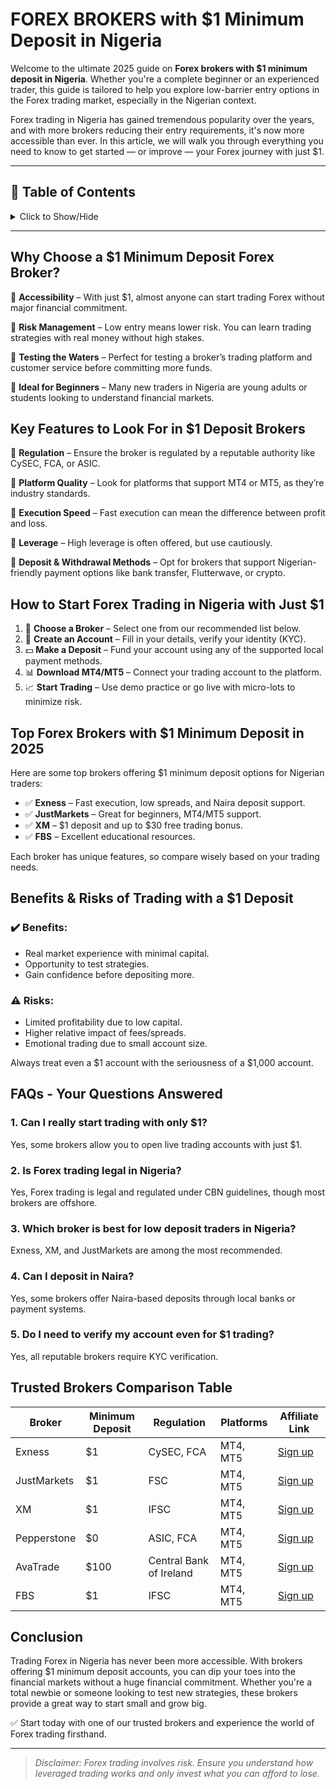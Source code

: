 # FOREX BROKERS with $1 Minimum Deposit in Nigeria

Welcome to the ultimate 2025 guide on **Forex brokers with $1 minimum deposit in Nigeria**. Whether you're a complete beginner or an experienced trader, this guide is tailored to help you explore low-barrier entry options in the Forex trading market, especially in the Nigerian context.

Forex trading in Nigeria has gained tremendous popularity over the years, and with more brokers reducing their entry requirements, it's now more accessible than ever. In this article, we will walk you through everything you need to know to get started — or improve — your Forex journey with just $1.

---

## 📘 Table of Contents
<details>
<summary>Click to Show/Hide</summary>

1. [Why Choose a $1 Minimum Deposit Forex Broker?](#why-choose-a-1-minimum-deposit-forex-broker)  
2. [Key Features to Look For in $1 Deposit Brokers](#key-features-to-look-for-in-1-deposit-brokers)  
3. [How to Start Forex Trading in Nigeria with Just $1](#how-to-start-forex-trading-in-nigeria-with-just-1)  
4. [Top Forex Brokers with $1 Minimum Deposit in 2025](#top-forex-brokers-with-1-minimum-deposit-in-2025)  
5. [Benefits & Risks of Trading with a $1 Deposit](#benefits--risks-of-trading-with-a-1-deposit)  
6. [FAQs - Your Questions Answered](#faqs---your-questions-answered)  
7. [Trusted Brokers Comparison Table](#trusted-brokers-comparison-table)  
8. [Conclusion](#conclusion)

</details>

---

## Why Choose a $1 Minimum Deposit Forex Broker?

🔹 **Accessibility** – With just $1, almost anyone can start trading Forex without major financial commitment.

🔹 **Risk Management** – Low entry means lower risk. You can learn trading strategies with real money without high stakes.

🔹 **Testing the Waters** – Perfect for testing a broker’s trading platform and customer service before committing more funds.

🔹 **Ideal for Beginners** – Many new traders in Nigeria are young adults or students looking to understand financial markets.

## Key Features to Look For in $1 Deposit Brokers

🔸 **Regulation** – Ensure the broker is regulated by a reputable authority like CySEC, FCA, or ASIC.

🔸 **Platform Quality** – Look for platforms that support MT4 or MT5, as they’re industry standards.

🔸 **Execution Speed** – Fast execution can mean the difference between profit and loss.

🔸 **Leverage** – High leverage is often offered, but use cautiously.

🔸 **Deposit & Withdrawal Methods** – Opt for brokers that support Nigerian-friendly payment options like bank transfer, Flutterwave, or crypto.

## How to Start Forex Trading in Nigeria with Just $1

1. 🎯 **Choose a Broker** – Select one from our recommended list below.  
2. 📝 **Create an Account** – Fill in your details, verify your identity (KYC).  
3. 💵 **Make a Deposit** – Fund your account using any of the supported local payment methods.  
4. 📊 **Download MT4/MT5** – Connect your trading account to the platform.  
5. 📈 **Start Trading** – Use demo practice or go live with micro-lots to minimize risk.

## Top Forex Brokers with $1 Minimum Deposit in 2025

Here are some top brokers offering $1 minimum deposit options for Nigerian traders:

- ✅ **Exness** – Fast execution, low spreads, and Naira deposit support.  
- ✅ **JustMarkets** – Great for beginners, MT4/MT5 support.  
- ✅ **XM** – $1 deposit and up to $30 free trading bonus.  
- ✅ **FBS** – Excellent educational resources.

Each broker has unique features, so compare wisely based on your trading needs.

## Benefits & Risks of Trading with a $1 Deposit

### ✔️ Benefits:
- Real market experience with minimal capital.  
- Opportunity to test strategies.  
- Gain confidence before depositing more.

### ⚠️ Risks:
- Limited profitability due to low capital.  
- Higher relative impact of fees/spreads.  
- Emotional trading due to small account size.

Always treat even a $1 account with the seriousness of a $1,000 account.

## FAQs - Your Questions Answered

### 1. Can I really start trading with only $1?  
Yes, some brokers allow you to open live trading accounts with just $1.

### 2. Is Forex trading legal in Nigeria?  
Yes, Forex trading is legal and regulated under CBN guidelines, though most brokers are offshore.

### 3. Which broker is best for low deposit traders in Nigeria?  
Exness, XM, and JustMarkets are among the most recommended.

### 4. Can I deposit in Naira?  
Yes, some brokers offer Naira-based deposits through local banks or payment systems.

### 5. Do I need to verify my account even for $1 trading?  
Yes, all reputable brokers require KYC verification.

## Trusted Brokers Comparison Table

| Broker       | Minimum Deposit | Regulation            | Platforms | Affiliate Link |
|--------------|------------------|------------------------|-----------|----------------|
| Exness       | $1               | CySEC, FCA             | MT4, MT5  | [Sign up](https://one.exnesstrack.org/a/english23) |
| JustMarkets  | $1               | FSC                    | MT4, MT5  | [Sign up](https://one.justmarkets.link/a/79iqw0j6nj) |
| XM           | $1               | IFSC                   | MT4, MT5  | [Sign up](https://clicks.pipaffiliates.com/c?c=589901&l=en&p=0) |
| Pepperstone  | $0               | ASIC, FCA              | MT4, MT5  | [Sign up](https://trk.pepperstonepartners.com/aff_c?offer_id=367&aff_id=33954) |
| AvaTrade     | $100             | Central Bank of Ireland | MT4, MT5 | [Sign up](https://www.avatrade.com?versionId=10301&tag=194438) |
| FBS          | $1               | IFSC                   | MT4, MT5  | [Sign up](https://fbs.partners?ibl=587836&ibp=21398815) |

## Conclusion

Trading Forex in Nigeria has never been more accessible. With brokers offering $1 minimum deposit accounts, you can dip your toes into the financial markets without a huge financial commitment. Whether you're a total newbie or someone looking to test new strategies, these brokers provide a great way to start small and grow big.

✅ Start today with one of our trusted brokers and experience the world of Forex trading firsthand.

---

> _Disclaimer: Forex trading involves risk. Ensure you understand how leveraged trading works and only invest what you can afford to lose._
